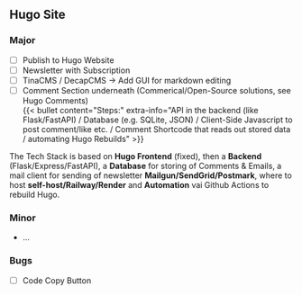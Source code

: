 ## Hugo Site

### Major
- [ ] Publish to Hugo Website
- [ ] Newsletter with Subscription
- [ ] TinaCMS / DecapCMS -> Add GUI for markdown editing
- [ ] Comment Section underneath (Commerical/Open-Source solutions, see Hugo Comments) \
{{< bullet content="Steps:" extra-info="API in the backend (like Flask/FastAPI) / Database (e.g. SQLite, JSON) / Client-Side Javascript to post comment/like etc. / Comment Shortcode that reads out stored data / automating Hugo Rebuilds" >}}

The Tech Stack is based on **Hugo Frontend** (fixed), then a **Backend** (Flask/Express/FastAPI), a **Database** for storing of Comments & Emails, a mail client for sending of newsletter **Mailgun/SendGrid/Postmark**, where to host **self-host/Railway/Render** and **Automation** vai Github Actions to rebuild Hugo.

### Minor
 - ...

### Bugs
- [ ] Code Copy Button
